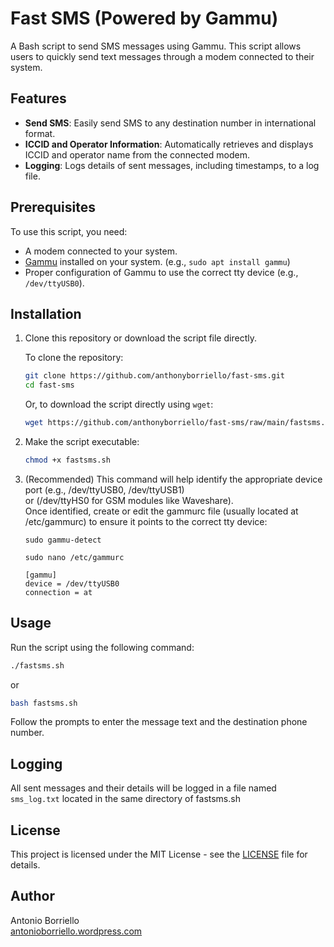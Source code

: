 # Fast SMS (Powered by Gammu)

A Bash script to send SMS messages using Gammu. This script allows users to quickly send text messages through a modem connected to their system.

## Features

- **Send SMS**: Easily send SMS to any destination number in international format.
- **ICCID and Operator Information**: Automatically retrieves and displays ICCID and operator name from the connected modem.
- **Logging**: Logs details of sent messages, including timestamps, to a log file.

## Prerequisites

To use this script, you need:
- A modem connected to your system.
- [Gammu](https://wammu.eu/gammu/) installed on your system. (e.g., `sudo apt install gammu`)
- Proper configuration of Gammu to use the correct tty device (e.g., `/dev/ttyUSB0`).

## Installation

1. Clone this repository or download the script file directly.

   To clone the repository:

   ```bash
   git clone https://github.com/anthonyborriello/fast-sms.git
   cd fast-sms
    ```

   Or, to download the script directly using `wget`:

   ```bash
   wget https://github.com/anthonyborriello/fast-sms/raw/main/fastsms.sh
   ```

2. Make the script executable:

   ```bash
   chmod +x fastsms.sh
   ```

3. (Recommended) This command will help identify the appropriate device port (e.g., /dev/ttyUSB0, /dev/ttyUSB1)  
or (/dev/ttyHS0 for GSM modules like Waveshare).  
Once identified, create or edit the gammurc file (usually located at /etc/gammurc) to ensure it points to the correct tty device:

   ```
   sudo gammu-detect
   ```
   
   ```
   sudo nano /etc/gammurc
   ```

   ```
   [gammu]
   device = /dev/ttyUSB0
   connection = at
   ```

## Usage

Run the script using the following command:

```bash
./fastsms.sh
```
or

```bash
bash fastsms.sh
```

Follow the prompts to enter the message text and the destination phone number.

## Logging

All sent messages and their details will be logged in a file named `sms_log.txt` located in the same directory of fastsms.sh

## License

This project is licensed under the MIT License - see the [LICENSE](LICENSE) file for details.

## Author

Antonio Borriello  
[antonioborriello.wordpress.com](https://antonioborriello.wordpress.com)

